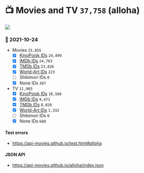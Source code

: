 # :tv: Movies and TV `37,758` (alloha)

<a href="https://API-Movies.github.io"><img src="https://API-Movies.github.io/banner.png?cache"></a>

### :date: 2021-10-24
- Movies `25,855`
  - [x] <a href="https://API-Movies.github.io/alloha/movie_kinopoisk_ids.json">KinoPoisk IDs</a> `24,499`
  - [x] <a href="https://API-Movies.github.io/alloha/movie_imdb_ids.json">IMDb IDs</a> `24,763`
  - [x] <a href="https://API-Movies.github.io/alloha/movie_tmdb_ids.json">TMDb IDs</a> `23,826`
  - [x] <a href="https://API-Movies.github.io/alloha/movie_world_art_ids.json">World-Art IDs</a> `223`
  - [ ] Shikimori IDs `0`
  - [x] None IDs `397`
- TV `11,903`
  - [x] <a href="https://API-Movies.github.io/alloha/tv_kinopoisk_ids.json">KinoPoisk IDs</a> `10,566`
  - [x] <a href="https://API-Movies.github.io/alloha/tv_imdb_ids.json">IMDb IDs</a> `9,471`
  - [x] <a href="https://API-Movies.github.io/alloha/tv_tmdb_ids.json">TMDb IDs</a> `8,020`
  - [x] <a href="https://API-Movies.github.io/alloha/tv_world_art_ids.json">World-Art IDs</a> `1,332`
  - [ ] Shikimori IDs `0`
  - [x] None IDs `688`
#### Test errors
- <a href='https://api-movies.github.io/test.html#alloha'>https://api-movies.github.io/test.html#alloha</a>
#### JSON API
- <a href='https://api-movies.github.io/alloha/index.json'>https://api-movies.github.io/alloha/index.json</a>
